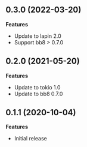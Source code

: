## 0.3.0 (2022-03-20)

**Features**

* Update to lapin 2.0
* Support bb8 > 0.7.0

## 0.2.0 (2021-05-20)

**Features**

* Update to tokio 1.0
* Update to bb8 0.7.0

## 0.1.1 (2020-10-04)

**Features**

* Initial release